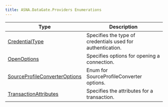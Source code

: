 ```yaml
---
title: ASNA.DataGate.Providers Enumerations
---
```



| Type | Description |
| --- | --- |
| [CredentialType](/reference/datagate/data-gate-providers/credential-type.html) | Specifies the type of credentials used for authentication. |
| [OpenOptions](/reference/datagate/data-gate-providers/open-options.html) | Specifies options for opening a connection. |
| [SourceProfileConverterOptions](/reference/datagate/data-gate-providers/source-profile-converter-options.html) | Enum for SourceProfileConverter options. |
| [TransactionAttributes](/reference/datagate/data-gate-providers/transaction-attributes.html) | Specifies the attributes for a transaction. |
